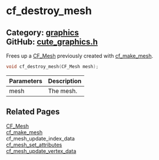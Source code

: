 [//]: # (This file is automatically generated by Cute Framework's docs parser.)
[//]: # (Do not edit this file by hand!)
[//]: # (See: https://github.com/RandyGaul/cute_framework/blob/master/samples/docs_parser.cpp)
[](../header.md ':include')

# cf_destroy_mesh

Category: [graphics](/api_reference?id=graphics)  
GitHub: [cute_graphics.h](https://github.com/RandyGaul/cute_framework/blob/master/include/cute_graphics.h)  
---

Frees up a [CF_Mesh](/graphics/cf_mesh.md) previously created with [cf_make_mesh](/graphics/cf_make_mesh.md).

```cpp
void cf_destroy_mesh(CF_Mesh mesh);
```

Parameters | Description
--- | ---
mesh | The mesh.

## Related Pages

[CF_Mesh](/graphics/cf_mesh.md)  
[cf_make_mesh](/graphics/cf_make_mesh.md)  
cf_mesh_update_index_data  
[cf_mesh_set_attributes](/graphics/cf_mesh_set_attributes.md)  
[cf_mesh_update_vertex_data](/graphics/cf_mesh_update_vertex_data.md)  
